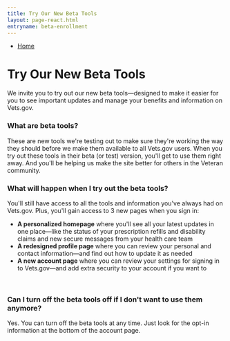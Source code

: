 ```yaml
---
title: Try Our New Beta Tools
layout: page-react.html
entryname: beta-enrollment
---
```

<div id="main">
  <nav class="va-nav-breadcrumbs">
    <ul class="row va-nav-breadcrumbs-list" role="menubar" aria-label="Primary">
      <li><a href="/">Home</a></li>
    </ul>
  </nav>

<div class="row-padded">
  
# Try Our New Beta Tools

<div itemprop="description"  class="va-introtext">
  
We invite you to try out our new beta tools—designed to make it easier for you to see important updates and manage your benefits and information on Vets.gov.

</div>

### What are beta tools?

These are new tools we're testing out to make sure they're working the way they should before we make them available to all Vets.gov users. When you try out these tools in their beta (or test) version, you'll get to use them right away. And you'll be helping us make the site better for others in the Veteran community. 

### What will happen when I try out the beta tools?

You'll still have access to all the tools and information you've always had on Vets.gov. Plus, you'll gain access to 3 new pages when you sign in:

- **A personalized homepage** where you'll see all your latest updates in one place—like the status of your prescription refills and disability claims and new secure messages from your health care team
- **A redesigned profile page** where you can review your personal and contact information—and find out how to update it as needed
- **A new account page** where you can review your settings for signing in to Vets.gov—and add extra security to your account if you want to

<br>

<div id="react-root"></div>

### Can I turn off the beta tools off if I don't want to use them anymore?

Yes. You can turn off the beta tools at any time. Just look for the opt-in information at the bottom of the account page.

</div>
</div>
